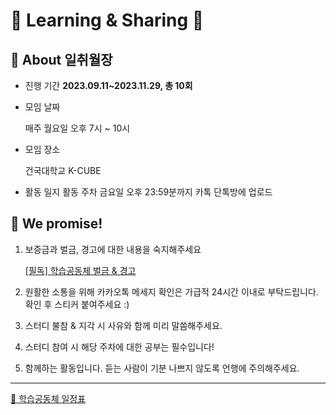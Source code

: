 # 🌻 Learning & Sharing 🌻

## 🌱 About 일취월장
- 진행 기간
    **2023.09.11~2023.11.29, 총 10회**

- 모임 날짜

    매주 월요일 오후 7시 ~ 10시
- 모임 장소

  건국대학교 K-CUBE

- 활동 일지
  활동 주차 금요일 오후 23:59분까지 카톡 단톡방에 업로드

## 🌳 We promise!

1. 보증금과 벌금, 경고에 대한 내용을 숙지해주세요
    
    [[필독] 학습공동체 벌금 & 경고](https://www.notion.so/ccedd5664da84123aaaaef6aa858486e?pvs=21)
    
2. 원활한 소통을 위해 카카오톡 메세지 확인은 가급적 24시간 이내로 부탁드립니다. 확인 후 스티커 붙여주세요 :)
3. 스터디 불참 & 지각 시 사유와 함께 미리 말씀해주세요.
4. 스터디 참여 시 해당 주차에 대한 공부는 필수입니다! 
5. 함께하는 활동입니다. 듣는 사람이 기분 나쁘지 않도록 언행에 주의해주세요.

---

[📅 학습공동체 일정표](2023-2%20Learning%20&%20Sharing%20b46a27e6dc2f49cc8ba5c43da773a502/%F0%9F%93%85%20%E1%84%92%E1%85%A1%E1%86%A8%E1%84%89%E1%85%B3%E1%86%B8%E1%84%80%E1%85%A9%E1%86%BC%E1%84%83%E1%85%A9%E1%86%BC%E1%84%8E%E1%85%A6%20%E1%84%8B%E1%85%B5%E1%86%AF%E1%84%8C%E1%85%A5%E1%86%BC%E1%84%91%E1%85%AD%202f7e7ab224de437a8cae21b59163693b.csv)
